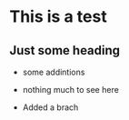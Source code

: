 # This is a test

## Just some heading

- some addintions
- nothing much to see here

- Added a brach
